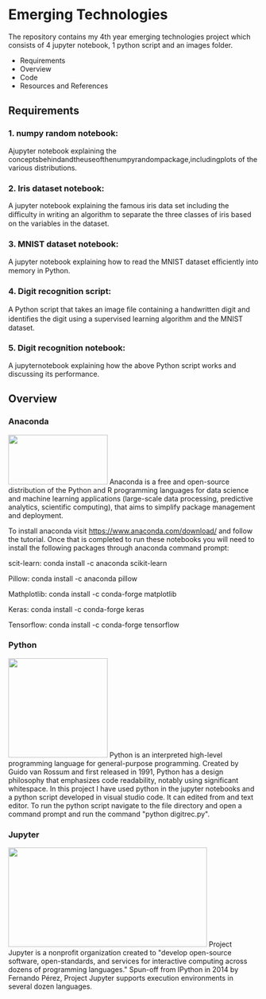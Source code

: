 # Emerging Technologies

The repository contains my 4th year emerging technologies project which consists of 4 jupyter notebook, 1 python script and an images folder.

* Requirements
* Overview
* Code
* Resources and References

## Requirements

### 1. numpy random notebook: 
Ajupyter notebook explaining the conceptsbehindandtheuseofthenumpyrandompackage,includingplots of the various distributions.

### 2. Iris dataset notebook: 
A jupyter notebook explaining the famous iris data set including the diﬃculty in writing an algorithm to separate the three classes of iris based on the variables in the dataset. 

### 3. MNIST dataset notebook: 
A jupyter notebook explaining how to read the MNIST dataset eﬃciently into memory in Python.

### 4. Digit recognition script: 
A Python script that takes an image ﬁle containing a handwritten digit and identiﬁes the digit using a supervised learning algorithm and the MNIST dataset. 

### 5. Digit recognition notebook: 
A jupyternotebook explaining how the above Python script works and discussing its performance.

## Overview

### Anaconda 
<img src="https://upload.wikimedia.org/wikipedia/en/c/cd/Anaconda_Logo.png" height="100px" width="200px">
Anaconda is a free and open-source distribution of the Python and R programming languages for data science and machine learning applications (large-scale data processing, predictive analytics, scientific computing), that aims to simplify package management and deployment.

To install anaconda visit https://www.anaconda.com/download/ and follow the tutorial. Once that is completed to run these notebooks you will need to install the following packages through anaconda command prompt:  

scit-learn: conda install -c anaconda scikit-learn 

Pillow: conda install -c anaconda pillow

Mathplotlib: conda install -c conda-forge matplotlib 

Keras: conda install -c conda-forge keras 

Tensorflow: conda install -c conda-forge tensorflow 

### Python
<img src="https://upload.wikimedia.org/wikipedia/commons/thumb/c/c3/Python-logo-notext.svg/2000px-Python-logo-notext.svg.png" height="200px" width="200px">
Python is an interpreted high-level programming language for general-purpose programming. Created by Guido van Rossum and first released in 1991, Python has a design philosophy that emphasizes code readability, notably using significant whitespace. In this project I have used python in the jupyter notebooks and a python script developed in visual studio code. It can edited from and text editor. To run the python script navigate to the file directory and open a command prompt and run the command "python digitrec.py".

### Jupyter
<img src="https://i2.wp.com/softwareengineeringdaily.com/wp-content/uploads/2018/07/jupyter-logo-featured-image.png?fit=600%2C315&ssl=1" height="200px" width="400px">
Project Jupyter is a nonprofit organization created to "develop open-source software, open-standards, and services for interactive computing across dozens of programming languages." Spun-off from IPython in 2014 by Fernando Pérez, Project Jupyter supports execution environments in several dozen languages.
